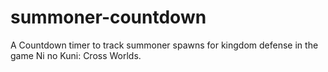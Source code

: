 # summoner-countdown
A Countdown timer to track summoner spawns for kingdom defense in the game Ni no Kuni: Cross Worlds.

